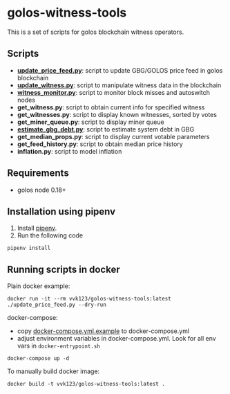 golos-witness-tools
===================

This is a set of scripts for golos blockchain witness operators.

Scripts
-------

* [**update\_price\_feed.py**](PRICEFEED.md): script to update GBG/GOLOS price feed in golos blockchain
* [**update\_witness.py**](UPDATE_WITNESS.md): script to manipulate witness data in the blockchain
* [**witness_monitor.py**](WITNESS_MONITOR.md): script to monitor block misses and autoswitch nodes
* **get\_witness.py**: script to obtain current info for specified witness
* **get\_witnesses.py**: script to display known witnesses, sorted by votes
* **get\_miner\_queue.py**: script to display miner queue
* [**estimate\_gbg\_debt.py**](ESTIMATE_GBG_DEBT.md): script to estimate system debt in GBG
* **get\_median\_props.py**: script to display current votable parameters
* **get\_feed\_history.py**: script to obtain median price history
* **inflation.py**: script to model inflation

Requirements
------------

* golos node 0.18+

Installation using pipenv
-------------------------

1. Install [pipenv](https://docs.pipenv.org/).
2. Run the following code

```
pipenv install
```

Running scripts in docker
-------------------------

Plain docker example:

```
docker run -it --rm vvk123/golos-witness-tools:latest ./update_price_feed.py --dry-run
```

docker-compose:

* copy [docker-compose.yml.example](docker-compose.yml.example) to docker-compose.yml
* adjust environment variables in docker-compose.yml. Look for all env vars in `docker-entrypoint.sh`

```
docker-compose up -d
```

To manually build docker image:

```
docker build -t vvk123/golos-witness-tools:latest .
```
